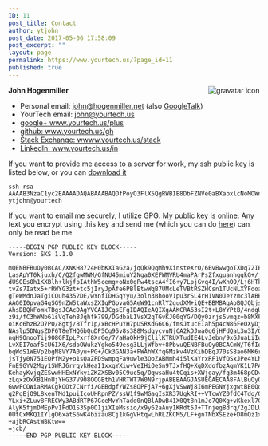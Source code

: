 ```yaml
---
ID: 11
post_title: Contact
author: ytjohn
post_date: 2017-05-06 17:58:09
post_excerpt: ""
layout: page
permalink: https://www.yourtech.us/?page_id=11
published: true
---
```

<img src="http://www.gravatar.com/avatar/26ec2a20892eab20866c6dffe2b3166e.png" title="John Hogenmiller" alt="gravatar icon" style="float: right;"><b>John Hogenmiller</b>
  <ul class="social">
   <li>Personal email: <a href="mailto:john@hogenmiller.net">john@hogenmiller.net</a> (also  <a href="xmpp://john@hogenmiller.net">GoogleTalk</a>)
   <li>YourTech email: <a href="mailto:john@yourtech.us">john@yourtech.us</a></li>
   <li><a href="http://www.yourtech.us/plus">google+ www.yourtech.us/plus</a></li>
   <li><a href="http://www.yourtech.us/gh">github: www.yourtech.us/gh</a></li>
   <li><a href="http://www.yourtech.us/stack">Stack Exchange: wwww.yourtech.us/stack</a></li>
   <li><a href="http://www.yourtech.us/in">LinkedIn: www.yourtech.us/in</a></li>
  </ul>




If you want to provide me access to a server for work, my ssh public key is listed below, or you can [download it](/ytjohn-key.pub)

    ssh-rsa AAAAB3NzaC1yc2EAAAADAQABAAABAQDfPoyO3FlX5QgRWBIE8DbFZNVe0aBXabxlcNoMOWnBmyzTSPc4WNpxgs50+mqX2rVV5y1L/Dxs99+RHedNiqYRVnLDOB12CkFyoSDesydFrzBJ4pLKK0wmBDPhS7ZGtoXWXF7xq89faqj3POXEgmmvZKBldGXabTrqyxesifsL4+HjXtq+SE86R0BoqZJkC19Ijcv2KfCe4fDngaKcNXCxnmWBL7gSHHlbuM69x1TWMWYgrwnhONxakO4NGsXmllw7CCzABko+Ql9+QLrzYUTEc17UaFI3tdOMMIkcgXRAvxKrZWbrmZrb4C/qxd3tI6/O+k+PTphF/em/nq/oPLS9 ytjohn@yourtech


If you want to email me securely, I utilize GPG. My public key is [online](http://pgp.mit.edu:11371/pks/lookup?op=get&search=0x3ADEC236B7E2FC61). Any text you encrypt using this key and send me (which you can do [here](http://www.hanewin.net/encrypt/PGcrypt.htm)) can only be read be me.

    -----BEGIN PGP PUBLIC KEY BLOCK-----
    Version: SKS 1.1.0
    
    mQENBFBuOy0BCAC/XNKH8724H0bKXIaG2a/jqQk9QqMh9XinsteXrO/6BvBwwgoTXDq72IPP
    LasApYT0kjuxh/C/Q2fgwMWM/GfNU45miuY2Nga0XEFWMVRU4maPArPsZfxguanhggkG+/jY
    dUSOEs0h1KXBlh+lkjfpIAthW5cemg+oNx0gPw4tscA4fI6+y7LpjGvq4I/wXhOO/Lj6HTkO
    tvZs7Iatx5+rRWYG3zt+tc5jIryJpAfe6PBlEtwWqB7UMcLeTVBtRSZHCsn1TUcNLXYFooaU
    gTeWMdnJaTgiCQuh4352DE/wYnfIDHGqYyu/3oln3BhooV1pu3rSL4rH1VN0JeYzmc3lABEB
    AAG0I0pvaG4gSG9nZW5taWxsZXIgPGpvaG5AeW91cnRlY2gudXM+iQE+BBMBAgAoBQJQbjst
    AhsDBQkFomkTBgsJCAcDAgYVCAIJCgsEFgIDAQIeAQIXgAAKCRA63sI2t+L8YYPtB/4ndgU7
    z9i/fC3hWNb61sVqTeh8Jqhfk799/DGdbaL1VsX2qTGvKJ00qYG/DQy0zrjs5vmqz+b8MXFC
    oiKc6hzB2O7PO/8gtj/8Tfr1p/xBcHPuYH7pUSRKdG6C6/fmsJtucEIah5p4cW86FeOXyDjt
    NAslp5DNgsZDF6T8eTHQ6bQuDP5Cg95v8s388MsdqycvuNjCA2kDJwa0q6jHFdQaL3w3I/Oc
    nqH9OnooTij9O8GFIpLPxrf8XrGe/7/aHaOkH9jClilKTRUXTudIE4LvJebn/9xGJuaLiIus
    LvXEI7oaf5cU6IX6/sdoOWukzYgko549esg3LLjWfbv+8PbvuQENBFBuOy0BCACmW/T6fIoK
    bqWdS1WEVp2bgN8VY7A0yu+PG+/Ck3GAN3a+FWAhWXfqGMzkv4VzKibDBqJ70sS8ao6MK6ro
    jsTjy0N751EQPfM2y+o1sQaZFDSwmpqFa9uwle3OoZABMmh4i5lKaYrxRF1VfOSxJPe4YLhR
    FnE9GYV2Mqy1SWRJ6rrqvkHeaI1xxgYXiw+VeIHiOeSn9TJxfHQ+XgDXdofbzAqmYK1L7PAd
    KehayKvjqZESwwHHExNYkyiZKZXSBv05C9uc5q/OqwsaHu4tCqis+XWjgay/fg3m468pCDvH
    zLqxzOxXB1HnUjYHG37V908OOGBth1VHRTWT7W0N9rjpABEBAAGJASUEGAECAA8FAlBuOy0C
    GwwFCQWiaRMACgkQOt7CNrfi/GEBdgf/WZs8QPFjA7+6gXjVSwWj8I6mPEGNYjxgwtBE0Qqg
    g2PoEjO9L8kenTMd1puiIcoUHRpnPZ/ssW1f9wMGaqIsXR37UgkRI++VTcwYZ0fdC4Tdo/03
    YLxi+ZLuv8FRECWy3ABdRTP67GceMvYhTadd0nQBlADwB41X0Qt8n1mJo7Q0Xg+vKkexl7GC
    AlyK5fjmDMEpPv1FdD1S3Sp0O1jiXIeMssio/x9y62aAuy1KRdt5J+TTnjeg8drq/2gJDLU0
    0UtCxMKQ1IYlgO6xatS6wK4bizau8Cj1kGgVHtqwLhRLZKCM5/LF+gnTNbXSEze+D8mOz1xY
    +ajbRCAstW8Ktw==
    =jcb/
    -----END PGP PUBLIC KEY BLOCK-----